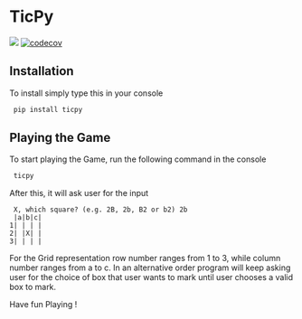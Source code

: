 # TicPy
![](https://travis-ci.org/rahul1990gupta/TicPy.svg?branch=master)
[![codecov](https://codecov.io/gh/rahul1990gupta/TicPy/branch/master/graph/badge.svg)](https://codecov.io/gh/rahul1990gupta/TicPy)

## Installation
To install simply type this in your console 
```bash
 pip install ticpy
```

## Playing the Game
To start playing the Game, run the following command in the console
```bash
 ticpy
```

After this, it will ask user for the input
```angular2html
 X, which square? (e.g. 2B, 2b, B2 or b2) 2b
 |a|b|c|
1| | | |
2| |X| |
3| | | |

```
For the Grid representation row number ranges from 1 to 3, while column number 
ranges from a to c. In an alternative order program will keep asking user for 
the choice of box that user wants to mark until user chooses a valid box to mark.


Have fun Playing !

